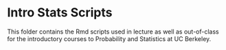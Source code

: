 # Intro Stats Scripts

This folder contains the Rmd scripts used in lecture as well as out-of-class for the introductory courses to Probability and Statistics at UC Berkeley.


